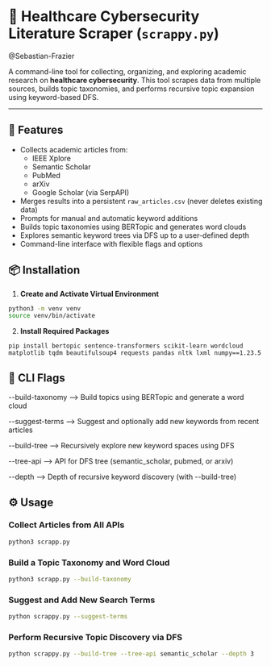 # 🧠 Healthcare Cybersecurity Literature Scraper (`scrappy.py`)

@Sebastian-Frazier

A command-line tool for collecting, organizing, and exploring academic research on **healthcare cybersecurity**. This tool scrapes data from multiple sources, builds topic taxonomies, and performs recursive topic expansion using keyword-based DFS.

---

## 🚀 Features

- Collects academic articles from:
  - IEEE Xplore
  - Semantic Scholar
  - PubMed
  - arXiv
  - Google Scholar (via SerpAPI)
- Merges results into a persistent `raw_articles.csv` (never deletes existing data)
- Prompts for manual and automatic keyword additions
- Builds topic taxonomies using BERTopic and generates word clouds
- Explores semantic keyword trees via DFS up to a user-defined depth
- Command-line interface with flexible flags and options

## 📦 Installation

1. **Create and Activate Virtual Environment**

```bash
python3 -m venv venv 
source venv/bin/activate
```

2. **Install Required Packages**

```pip install bertopic sentence-transformers scikit-learn wordcloud matplotlib tqdm beautifulsoup4 requests pandas nltk lxml numpy==1.23.5```

## 🔧 CLI Flags

--build-taxonomy --> Build topics using BERTopic and generate a word cloud

--suggest-terms --> Suggest and optionally add new keywords from recent articles

--build-tree --> Recursively explore new keyword spaces using DFS

--tree-api --> API for DFS tree (semantic_scholar, pubmed, or arxiv)

--depth --> Depth of recursive keyword discovery (with --build-tree)

## ⚙️ Usage

### Collect Articles from All APIs

```bash
python3 scrapp.py
```

### Build a Topic Taxonomy and Word Cloud

```bash
python3 scrapp.py --build-taxonomy
```

### Suggest and Add New Search Terms

```bash
python scrappy.py --suggest-terms
```

### Perform Recursive Topic Discovery via DFS

```bash
python scrappy.py --build-tree --tree-api semantic_scholar --depth 3
```
